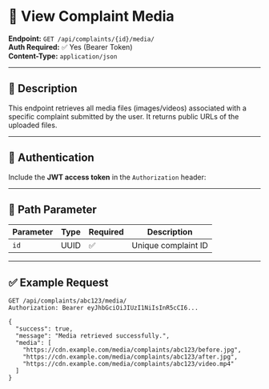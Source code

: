 # 📂 View Complaint Media

**Endpoint:** `GET /api/complaints/{id}/media/`  
**Auth Required:** ✅ Yes (Bearer Token)  
**Content-Type:** `application/json`

---

## 📌 Description

This endpoint retrieves all media files (images/videos) associated with a specific complaint submitted by the user. It returns public URLs of the uploaded files.

---

## 🔐 Authentication

Include the **JWT access token** in the `Authorization` header:


---

## 🔗 Path Parameter

| Parameter | Type | Required | Description              |
|-----------|------|----------|--------------------------|
| `id`      | UUID | ✅        | Unique complaint ID      |

---

## ✅ Example Request

```http
GET /api/complaints/abc123/media/
Authorization: Bearer eyJhbGciOiJIUzI1NiIsInR5cCI6...

{
  "success": true,
  "message": "Media retrieved successfully.",
  "media": [
    "https://cdn.example.com/media/complaints/abc123/before.jpg",
    "https://cdn.example.com/media/complaints/abc123/after.jpg",
    "https://cdn.example.com/media/complaints/abc123/video.mp4"
  ]
}
